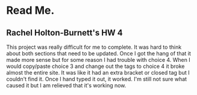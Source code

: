 <h1> Read Me. </h1>
<h2> Rachel Holton-Burnett's HW 4 </h2>
<p> This project was really difficult for me to complete. It was hard to think about both sections that need to be updated. Once I got the hang of that it made more sense but for some reason I had trouble with choice 4. When I would copy/paste choice 3 and change out the tags to choice 4 it broke almost the entire site. It was like it had an extra bracket or closed tag but I couldn't find it. Once I hand typed it out, it worked. I'm still not sure what caused it but I am relieved that it's working now. 
